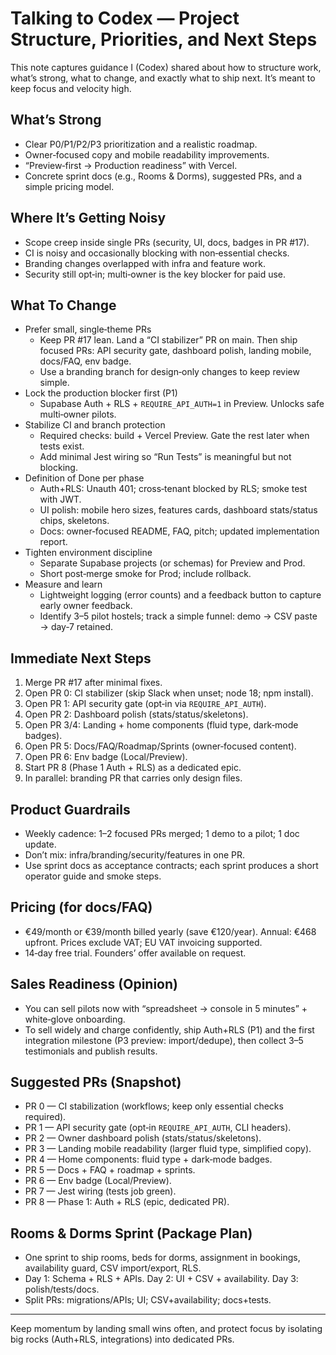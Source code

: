 # Talking to Codex — Project Structure, Priorities, and Next Steps

This note captures guidance I (Codex) shared about how to structure work, what’s strong, what to change, and exactly what to ship next. It’s meant to keep focus and velocity high.

## What’s Strong
- Clear P0/P1/P2/P3 prioritization and a realistic roadmap.
- Owner‑focused copy and mobile readability improvements.
- “Preview‑first → Production readiness” with Vercel.
- Concrete sprint docs (e.g., Rooms & Dorms), suggested PRs, and a simple pricing model.

## Where It’s Getting Noisy
- Scope creep inside single PRs (security, UI, docs, badges in PR #17).
- CI is noisy and occasionally blocking with non‑essential checks.
- Branding changes overlapped with infra and feature work.
- Security still opt‑in; multi‑owner is the key blocker for paid use.

## What To Change
- Prefer small, single‑theme PRs
  - Keep PR #17 lean. Land a “CI stabilizer” PR on main. Then ship focused PRs: API security gate, dashboard polish, landing mobile, docs/FAQ, env badge.
  - Use a branding branch for design‑only changes to keep review simple.
- Lock the production blocker first (P1)
  - Supabase Auth + RLS + `REQUIRE_API_AUTH=1` in Preview. Unlocks safe multi‑owner pilots.
- Stabilize CI and branch protection
  - Required checks: build + Vercel Preview. Gate the rest later when tests exist.
  - Add minimal Jest wiring so “Run Tests” is meaningful but not blocking.
- Definition of Done per phase
  - Auth+RLS: Unauth 401; cross‑tenant blocked by RLS; smoke test with JWT.
  - UI polish: mobile hero sizes, features cards, dashboard stats/status chips, skeletons.
  - Docs: owner‑focused README, FAQ, pitch; updated implementation report.
- Tighten environment discipline
  - Separate Supabase projects (or schemas) for Preview and Prod.
  - Short post‑merge smoke for Prod; include rollback.
- Measure and learn
  - Lightweight logging (error counts) and a feedback button to capture early owner feedback.
  - Identify 3–5 pilot hostels; track a simple funnel: demo → CSV paste → day‑7 retained.

## Immediate Next Steps
1) Merge PR #17 after minimal fixes.
2) Open PR 0: CI stabilizer (skip Slack when unset; node 18; npm install).
3) Open PR 1: API security gate (opt‑in via `REQUIRE_API_AUTH`).
4) Open PR 2: Dashboard polish (stats/status/skeletons).
5) Open PR 3/4: Landing + home components (fluid type, dark‑mode badges).
6) Open PR 5: Docs/FAQ/Roadmap/Sprints (owner‑focused content).
7) Open PR 6: Env badge (Local/Preview).
8) Start PR 8 (Phase 1 Auth + RLS) as a dedicated epic.
9) In parallel: branding PR that carries only design files.

## Product Guardrails
- Weekly cadence: 1–2 focused PRs merged; 1 demo to a pilot; 1 doc update.
- Don’t mix: infra/branding/security/features in one PR.
- Use sprint docs as acceptance contracts; each sprint produces a short operator guide and smoke steps.

## Pricing (for docs/FAQ)
- €49/month or €39/month billed yearly (save €120/year). Annual: €468 upfront. Prices exclude VAT; EU VAT invoicing supported.
- 14‑day free trial. Founders’ offer available on request.

## Sales Readiness (Opinion)
- You can sell pilots now with “spreadsheet → console in 5 minutes” + white‑glove onboarding.
- To sell widely and charge confidently, ship Auth+RLS (P1) and the first integration milestone (P3 preview: import/dedupe), then collect 3–5 testimonials and publish results.

## Suggested PRs (Snapshot)
- PR 0 — CI stabilization (workflows; keep only essential checks required).
- PR 1 — API security gate (opt‑in `REQUIRE_API_AUTH`, CLI headers).
- PR 2 — Owner dashboard polish (stats/status/skeletons).
- PR 3 — Landing mobile readability (larger fluid type, simplified copy).
- PR 4 — Home components: fluid type + dark‑mode badges.
- PR 5 — Docs + FAQ + roadmap + sprints.
- PR 6 — Env badge (Local/Preview).
- PR 7 — Jest wiring (tests job green).
- PR 8 — Phase 1: Auth + RLS (epic, dedicated PR).

## Rooms & Dorms Sprint (Package Plan)
- One sprint to ship rooms, beds for dorms, assignment in bookings, availability guard, CSV import/export, RLS.
- Day 1: Schema + RLS + APIs. Day 2: UI + CSV + availability. Day 3: polish/tests/docs.
- Split PRs: migrations/APIs; UI; CSV+availability; docs+tests.

---

Keep momentum by landing small wins often, and protect focus by isolating big rocks (Auth+RLS, integrations) into dedicated PRs.
